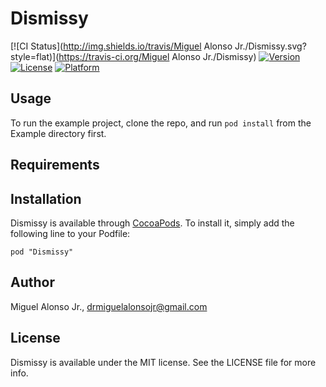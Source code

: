 # Dismissy

[![CI Status](http://img.shields.io/travis/Miguel Alonso Jr./Dismissy.svg?style=flat)](https://travis-ci.org/Miguel Alonso Jr./Dismissy)
[![Version](https://img.shields.io/cocoapods/v/Dismissy.svg?style=flat)](http://cocoadocs.org/docsets/Dismissy)
[![License](https://img.shields.io/cocoapods/l/Dismissy.svg?style=flat)](http://cocoadocs.org/docsets/Dismissy)
[![Platform](https://img.shields.io/cocoapods/p/Dismissy.svg?style=flat)](http://cocoadocs.org/docsets/Dismissy)

## Usage

To run the example project, clone the repo, and run `pod install` from the Example directory first.

## Requirements

## Installation

Dismissy is available through [CocoaPods](http://cocoapods.org). To install
it, simply add the following line to your Podfile:

    pod "Dismissy"

## Author

Miguel Alonso Jr., drmiguelalonsojr@gmail.com

## License

Dismissy is available under the MIT license. See the LICENSE file for more info.

